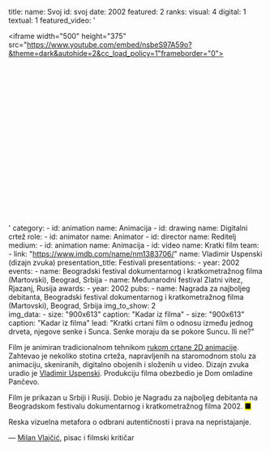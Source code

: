 title: 
    name: Svoj
id: svoj
date: 2002
featured: 2
ranks:
    visual: 4
    digital: 1
    textual: 1
featured_video: '<style>.codegena{position:relative;width:100%;height:0;padding-bottom:75%;}.codegena iframe{position:absolute;top:0;left:0;width:100%;height:100%;}</style><div class="codegena"><iframe width="500" height="375" src="https://www.youtube.com/embed/nsbeS97A59o?&theme=dark&autohide=2&cc_load_policy=1"frameborder="0"></iframe></div>'
category: 
    - id: animation
      name: Animacija
    - id: drawing
      name: Digitalni crtež
role:
    - id: animator
      name: Animator
    - id: director
      name: Reditelj
medium:
    - id: animation
      name: Animacija
    - id: video
      name: Kratki film
team:
    - link: "https://www.imdb.com/name/nm1383706/"
      name: Vladimir Uspenski (dizajn zvuka)
presentation_title: Festivali
presentations:
    - year: 2002
      events:
        - name: <span class='italic-style'>Beogradski festival dokumentarnog i kratkometražnog filma</span> (Martovski), Beograd, Srbija
        - name: <span class='italic-style'>Međunarodni festival Zlatni vitez</span>, Rjazanj, Rusija
awards:
    - year: 2002
      pubs:
        - name: <span class='italic-style'>Nagrada za najboljeg debitanta</span>, Beogradski festival dokumentarnog i kratkometražnog filma (Martovski), Beograd, Srbija
img_to_show: 2       
img_data:
    - size: "900x613"
      caption: "Kadar iz filma"
    - size: "900x613"
      caption: "Kadar iz filma"
lead: "Kratki crtani film o odnosu između jednog drveta, njegove senke i Sunca. Senke moraju da se pokore Suncu. Ili ne?"

Film je animiran tradicionalnom tehnikom <a href='https://en.wikipedia.org/wiki/Traditional_animation' target='_blank'>rukom crtane 2D animacije</a>. Zahtevao je nekoliko stotina crteža, napravljenih na staromodnom stolu za animaciju, skeniranih, digitalno obojenih i složenih u video. Dizajn zvuka uradio je <a href='https://www.imdb.com/name/nm1383706/' target='_blank'>Vladimir Uspenski</a>. Produkciju filma obezbedio je Dom omladine Pančevo.

Film je prikazan u Srbiji i Rusiji. Dobio je Nagradu za najboljeg debitanta na Beogradskom festivalu dokumentarnog i kratkometražnog filma 2002. <mark>&#9632;</mark>
<div class="quote-block">
<div class="quote1">Reska vizuelna metafora o odbrani autentičnosti i prava na nepristajanje.<p class="by">— <a href='http://www.skd.rs/milan-vlajcic/' target='_blank'>Milan Vlajčić</a>, pisac i filmski kritičar</p></div>
</div>